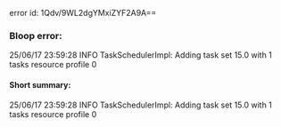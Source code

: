 error id: 1Qdv/9WL2dgYMxiZYF2A9A==
### Bloop error:

25/06/17 23:59:28 INFO TaskSchedulerImpl: Adding task set 15.0 with 1 tasks resource profile 0
#### Short summary: 

25/06/17 23:59:28 INFO TaskSchedulerImpl: Adding task set 15.0 with 1 tasks resource profile 0